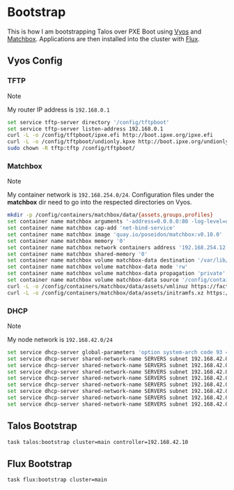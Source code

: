 # Bootstrap

This is how I am bootstrapping Talos over PXE Boot using [Vyos](https://vyos.io/) and [Matchbox](https://matchbox.psdn.io/). Applications are then installed into the cluster with [Flux](https://fluxcd.io/).

## Vyos Config

### TFTP

> [!NOTE]
> My router IP address is `192.168.0.1`

```sh
set service tftp-server directory '/config/tftpboot'
set service tftp-server listen-address 192.168.0.1
curl -L -o /config/tftpboot/ipxe.efi http://boot.ipxe.org/ipxe.efi
curl -L -o /config/tftpboot/undionly.kpxe http://boot.ipxe.org/undionly.kpxe
sudo chown -R tftp:tftp /config/tftpboot/
```

### Matchbox

> [!NOTE]
> My container network is `192.168.254.0/24`. Configuration files under the **matchbox** dir need to go into the respected directories on Vyos.

```sh
mkdir -p /config/containers/matchbox/data/{assets,groups,profiles}
set container name matchbox arguments '-address=0.0.0.0:80 -log-level=debug'
set container name matchbox cap-add 'net-bind-service'
set container name matchbox image 'quay.io/poseidon/matchbox:v0.10.0'
set container name matchbox memory '0'
set container name matchbox network containers address '192.168.254.12'
set container name matchbox shared-memory '0'
set container name matchbox volume matchbox-data destination '/var/lib/matchbox'
set container name matchbox volume matchbox-data mode 'rw'
set container name matchbox volume matchbox-data propagation 'private'
set container name matchbox volume matchbox-data source '/config/containers/matchbox/data'
curl -L -o /config/containers/matchbox/data/assets/vmlinuz https://factory.talos.dev/image/d715f723f882b1e1e8063f1b89f237dcc0e3bd000f9f970243af59c8baae0100/v1.6.4/kernel-amd64
curl -L -o /config/containers/matchbox/data/assets/initramfs.xz https://factory.talos.dev/image/d715f723f882b1e1e8063f1b89f237dcc0e3bd000f9f970243af59c8baae0100/v1.6.4/initramfs-amd64.xz
```

### DHCP

> [!NOTE]
> My node network is `192.168.42.0/24`

```sh
set service dhcp-server global-parameters 'option system-arch code 93 = unsigned integer 16;'
set service dhcp-server shared-network-name SERVERS subnet 192.168.42.0/24 subnet-parameters 'allow bootp;'
set service dhcp-server shared-network-name SERVERS subnet 192.168.42.0/24 subnet-parameters 'allow booting;'
set service dhcp-server shared-network-name SERVERS subnet 192.168.42.0/24 subnet-parameters 'next-server 192.168.0.1;'
set service dhcp-server shared-network-name SERVERS subnet 192.168.42.0/24 subnet-parameters 'if exists user-class and option user-class = &quot;iPXE&quot; {'
set service dhcp-server shared-network-name SERVERS subnet 192.168.42.0/24 subnet-parameters 'filename &quot;http://192.168.254.12/boot.ipxe&quot;;'
set service dhcp-server shared-network-name SERVERS subnet 192.168.42.0/24 subnet-parameters '} else {'
set service dhcp-server shared-network-name SERVERS subnet 192.168.42.0/24 subnet-parameters 'filename &quot;ipxe.efi&quot;;'
set service dhcp-server shared-network-name SERVERS subnet 192.168.42.0/24 subnet-parameters '}'
```

## Talos Bootstrap

```sh
task talos:bootstrap cluster=main controller=192.168.42.10
```

## Flux Bootstrap

```sh
task flux:bootstrap cluster=main
```
